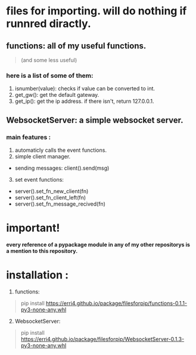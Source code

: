 # files for importing. will do nothing if runnred diractly.

## functions: all of my useful functions.
> (and some less useful)
### here is a list of some of them:
1. isnumber(value):
    checks if value can be converted to int.
2. get_gw():
    get the default gateway.
3. get_ip():
    get the ip address. if there isn't, return 127.0.0.1.

## WebsocketServer: a simple websocket server.
### main features :
1. automaticly calls the event functions.
2. simple client manager.
- sending messages: client().send(msg)
3. set event functions:
- server().set_fn_new_client(fn)
- server().set_fn_client_left(fn)
- server().set_fn_message_recived(fn)

# **important!**
**every reference of a pypackage module in any of my other repositorys is a mention to this repository.**

# installation :
1. functions:
> pip install https://erri4.github.io/package/filesforpip/functions-0.1.1-py3-none-any.whl

2. WebsocketServer:
> pip install https://erri4.github.io/package/filesforpip/WebsocketServer-0.1.3-py3-none-any.whl